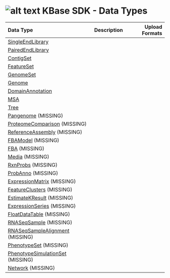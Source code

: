 # ![alt text](https://avatars2.githubusercontent.com/u/1263946?v=3&s=84 "KBase") KBase SDK - Data Types

| Data Type        | Description           | Upload Formats  |
|:---------------- |:---------------------:|----------------:|
| [SingleEndLibrary ](kb_sdk_data_types.md#single-end-library) | | |
| [PairedEndLibrary](kb_sdk_data_types.md#paired-end-library) | | |
| [ContigSet](kb_sdk_data_types.md#contig-set) | | |
| [FeatureSet](kb_sdk_data_types.md#feature-set) | | |
| [GenomeSet](kb_sdk_data_types.md#genome-set) | | |
| [Genome](kb_sdk_data_types.md#genome) | | |
| [DomainAnnotation](kb_sdk_data_types.md#domain-annotation) | | |
| [MSA](kb_sdk_data_types.md#msa) | | |
| [Tree](kb_sdk_data_types.md#tree) | | |
| [Pangenome](kb_sdk_data_types.md#pangenome) (MISSING) | | |
| [ProteomeComparison](kb_sdk_data_types.md#proteome-comparison) (MISSING) | | |
| [ReferenceAssembly](kb_sdk_data_types.md#reference-assembly) (MISSING) | | |
| [FBAModel](kb_sdk_data_types.md#fba-model) (MISSING) | | |
| [FBA](kb_sdk_data_types.md#fba) (MISSING) | | |
| [Media](kb_sdk_data_types.md#media) (MISSING) | | |
| [RxnProbs](kb_sdk_data_types.md#rxn-probs) (MISSING) | | |
| [ProbAnno](kb_sdk_data_types.md#prob-anno) (MISSING) | | |
| [ExpressionMatrix](kb_sdk_data_types.md#expression-matrix) (MISSING) | | |
| [FeatureClusters](kb_sdk_data_types.md#feature-clusters) (MISSING) | | |
| [EstimateKResult](kb_sdk_data_types.md#estimate-k-result) (MISSING) | | |
| [ExpressionSeries](kb_sdk_data_types.md#expression-series) (MISSING) | | |
| [FloatDataTable](kb_sdk_data_types.md#float-data-table) (MISSING) | | |
| [RNASeqSample](kb_sdk_data_types.md#rna-seq-sample) (MISSING) | | |
| [RNASeqSampleAlignment](kb_sdk_data_types.md#rna-seq-sample-alignment) (MISSING) | | |
| [PhenotypeSet](kb_sdk_data_types.md#phenotype-set) (MISSING) | | |
| [PhenotypeSimulationSet](kb_sdk_data_types.md#phenotype-simulation-set) (MISSING) | | |
| [Network](kb_sdk_data_types.md#network) (MISSING) | | |
